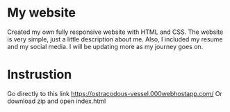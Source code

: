 # My website
Created my own fully responsive website with HTML and CSS.
The website is very simple, just a little description about me. Also, I included my resume and my social media.
I will be updating more as my journey goes on. 

# Instrustion
Go directly to this link https://ostracodous-vessel.000webhostapp.com/
Or download zip and open index.html
